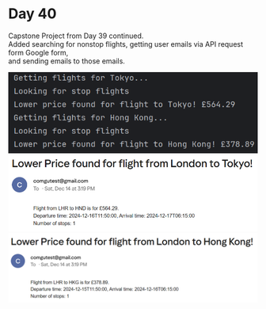 # Day 40

Capstone Project from Day 39 continued.<br />
Added searching for nonstop flights, getting user emails via API request form Google form, <br />
and sending emails to those emails.

![ProgramRunning.PNG](ProgramRunning.PNG)
![LowerFlightPriceFromLondonToTokyoWithStops.PNG](LowerFlightPriceFromLondonToTokyoWithStops.PNG)
![LowerFlightPriceFromLondonToHongKongWithStops.PNG](LowerFlightPriceFromLondonToHongKongWithStops.PNG)
